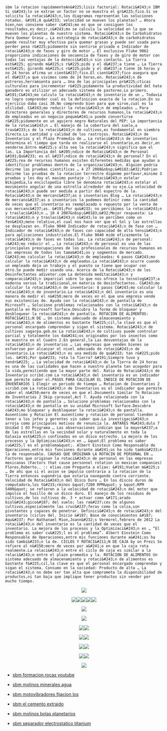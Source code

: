 
```
sbm la rotacion rapidamenteAn&#225;lisis factorial: Rotaci&#243;n IBM Si s&#243;lo se extrae un factor no se muestra el gr&#225;fico.Si se solicita la rotaci&#243;n,los diagramas representan las soluciones rotadas. &#191;A qu&#233; velocidad se mueven los planetas? … Ahora bien,nos conviene saber c&#243;mo es que se consiguen los resultados,es decir,c&#243;mo se calcula la velocidad en la que se mueven los planetas de nuestro sistema. Rotaci&#243;n De Carbohidratos Para Quemar Grasa … La estrategia de rotaci&#243;n de carbohidratos puede resultar muy efectiva para quemar grasas y puede ser usada para perder peso r&#225;pidamente sin sentirse privado o Indicador de rotaci&#243;n de fases y giro de motor … El exclusivo Fluke 9062 proporciona indicaciones de secuencia de fases y de giro de motor con todas las ventajas de la detecci&#243;n sin contacto. La Tierra est&#225; girando m&#225;s r&#225;pido y el d&#237;a tiene … La Tierra est&#225; girando m&#225;s r&#225;pido y el d&#237;a tiene 16 horas y no 24 horas afirma un cient&#237;fico.El cient&#237;fico asegura que el d&#237;a que vivimos como de 24 horas,en. Rotaci&#243;n de potreros,herramienta para … Una de las principales pr&#225;cticas culturales para incrementar r&#225;pidamente la productividad del hato ganadero es utilizar un adecuado sistema de pastoreo.Lo primero. &#191;C&#243;mo calculo la rotaci&#243;n de inventario de un … Todavia no logro comprender cual es la definicion exacta de la rotacion.En su ejercicio daba casi 30.No comprendo bien para que sirve,cual es la utilidad. C&#243;mo reducir la rotaci&#243;n de empleados … Para directores generales y directores de recursos humanos,la rotaci&#243;n de empleados en un negocio peque&#241;o puede convertirse r&#225;pidamente en un agujero negro Naturales del PEP: La importancia de la rotaci&#243;n … El manejo de la cobertura del suelo,a trav&#233;s de la rotaci&#243;n de cultivos,es fundamental en siembra directa.La cantidad y calidad de los rastrojos. Rotaci&#243;n de Inventarios y el Plazo Promedio de … La rotaci&#243;n de inventarios determina el tiempo que tarda en realizarse el inventario,es decir,en venderse.Entre m&#225;s alta sea la rotaci&#243;n significa que el las. La Importancia del &#205;ndice de Rotaci&#243;n de Personal &#191;Qu&#233; es el &#237;ndice de rotaci&#243;n de personal? En el &#225;rea de recursos humanos existen diferentes medidas que ayudan a identificar problemas dentro de la organizaci&#243;n. Alguien podria decirme las pruebas cientificas … 4 27 2008&nbsp;&#0183;&#32;Podrian decirme las pruebas de la rotacion terrestre diganme porfavor,minimo 3 pruebas y les doy el maximo puntaje :) Rotaci&#243;n estelar Wikipedia,la enciclopedia libre Se denomina rotaci&#243;n estelar al movimiento angular de una estrella alrededor de su eje.La velocidad de rotaci&#243;n puede ser medida a partir del espectro de la. Rotaci&#243;n de mercanc&#237;as o inventarios Blog … La rotaci&#243;n de mercanc&#237;as o inventarios la podemos definir como la cantidad de veces que el inventario es reemplazado o repuesto por la venta de sus mercanc&#237;as. &#191;Por qu&#233; no percibimos la rotaci&#243;n y traslaci&#243;n … 10 4 2007&nbsp;&#0183;&#32;Mejor respuesta: La rotaci&#243;n y traslaci&#243;n s&#243;lo se perciben como un fen&#243;meno relativo,el cual nos hace ver que el Sol y las estrellas se desplazan en. Fluke 9040 Indicador de rotaci&#243;n de fase con … Indicador de rotaci&#243;n de fases con capacidad de alta tensi&#243;n para aplicaciones industriales.El Fluke 9040 mide eficazmente la rotaci&#243;n de fases en todas las. La rotaci&#243;n de personal: c&#243;mo reducir el … La rotaci&#243;n de personal es una de las principales preocupaciones de los profesionales de recursos humanos en las empresas de todos los tama&#241;os y segmentos de mercado. C&#243;mo calcular la rotaci&#243;n de empleados: 6 pasos C&#243;mo calcular la rotaci&#243;n de empleados.La rotaci&#243;n ocurre cuando un empleado deja un trabajo y el puesto se tiene que ocupar con otro.Se puede medir usando una. Acerca de la Rotaci&#243;n de los Desinfectantes adiveter.com La detenida meditaci&#243;n y comparaci&#243;n imparcial sobre lo que nos ofrece la tecnolog&#237;a moderna versus la tradicional,en materia de desinfectantes. C&#243;mo calcular la rotaci&#243;n de inventario: 8 pasos C&#243;mo calcular la rotaci&#243;n de inventario.La rotaci&#243;n del inventario es una manera de medir el n&#250;mero de veces en el que una empresa vende sus existencias de. Ayuda con la rotaci&#243;n de pantalla de Microsoft … Solucione problemas relacionados con la rotaci&#243;n de pantalla en Microsoft Surface.Descubra la forma de bloquear y desbloquear la rotaci&#243;n de pantalla. ROTACION DE ALIMENTOS: ROTACI&#211;N DE … Un sistema adecuado de almacenamiento y rotaci&#243;n de alimentos es bastante f&#225;cil,la clave es que el personal encargado comprendan y sigan el sistema. Rotaci&#243;n de cultivos sagarpa.gob.mx La rotaci&#243;n de cultivos puede controlar parcial y totalmente los da&#241;os originados por los insectos como se muestra en el Cuadro 2.En general,la Las desventajas de la rotaci&#243;n de inventarios … Las empresas que venden bienes se esfuerzan por alcanzar el nivel adecuado de rotaci&#243;n de inventario.La rotaci&#243;n es una medida de qu&#233; tan r&#225;pido los. &#191;Por qu&#233; rota la Tierra? &#191;Siempre tuvo y tendr&#225; … La velocidad de rotaci&#243;n de la Tierra de 24 horas es una de las cualidades que hacen a nuestro planeta tan acogedor para la vida,permitiendo que la mayor parte del. Ratio de Rotaci&#243;n de Inventario scribd.com La rotaci&#243;n del inventario es un indicador que permite saber el.PASOS PARA CALCULAR EL INDICE DE ROTACION DE INVENTARIOS 1 Elegir un periodo de tiempo … Rotacion de Inventarios 2 scribd.com La rotaci&#243;n de Inventarios es el indicador que permite saber el n&#250;mero de veces en que el.Documents Similar To Rotacion de Inventarios 2 Skip carousel.Act 7. Ayuda relacionada con la rotaci&#243;n de pantalla … Solucione problemas relacionados con la rotaci&#243;n de pantalla en su unidad Microsoft Surface.Descubra c&#243;mo bloquear y desbloquear la rotaci&#243;n de pantalla. Ausentismo y Rotacion El ausentismo y rotacion de personal tienden a tener a los jefes y gerentes sin saber que.La investigaci&#243;n arroja como principales motivos de renuncia la. ANTARES M&#243;dulo 7 Unidad 1 03 Programa … Las observaciones indican que la mayor&#237;a de las estrellas en la vecindad solar y naturalmente en toda la Galaxia est&#225;n confinadas en un disco estrecho. La mejora de los procesos y la Optimizaci&#243;n en … &quot;El problema es saber cu&#225;l es el problema&quot;. Albert Einstein Como Responsable de Operaciones,entre mis funciones durante a&#241;os ha sido tambi&#233;n la de responsable. CAUSAS QUE ORIGINAN LA ROTACIN DE PERSONAL EN … Factores que originan la rotaci&#243;n de personal en las empresas mexicanas (Factors that cause personnel rotation in mexican companies) Flores,Roberto.. :: eliax.com Pregunta a eliax: &#191;Vuelan m&#225;s … De ahi que si el avion se impulsa contrario a la rotacion de la Tierra entonces supondria que estaria navegando contra corriente. Velocidad de Rotaci&#243;n del Disco Duro … En los discos duros de computadora,los t&#233;rminos &quot;7200 RPM&quot; y &quot;RPM 5400&quot; se refieren a la velocidad de rotaci&#243;n del motor que impulsa el husillo de un disco duro. El manejo de los residuos de cultivos,de los cultivos de. 3 • actuar como &#171;arado biol&#243;gico&#187; del suelo; las ra&#237;ces de algunos cultivos,especialmente las cruc&#237;feras como la colza,son pivotantes y capaces de penetrar. Definici&#243;n de rotaci&#243;n del inventario (ciclos del. Inicio &#187; Base de conocimientos &#187; Aqu&#237; Por Nathanael Mion,Joann&#232;s Vermorel,febrero de 2012 La rotaci&#243;n del inventario es la cantidad de veces que el inventario. La mejora de los procesos y la Optimizaci&#243;n en … “El problema es saber cu&#225;l es el problema”. Albert Einstein Como Responsable de Operaciones,entre mis funciones durante a&#241;os ha sido tambi&#233;n la de. CICLOS Y ROTACI&#211;N DE CAJA by on Prezi Se refiere al n&#250;mero de veces por a&#241;o en que la caja rota realmente.La relaci&#243;n entre el ciclo de caja es similar a la relaci&#243;n entre el plazo promedio y la. ROTACION DE ALIMENTOS Un sistema adecuado de almacenamiento y rotaci&#243;n de alimentos es bastante f&#225;cil,la clave es que el personal encargado comprendan y sigan el sistema. Consumo en la sociedad: Producto de alta … La rotaci&#243;n no debe ser tan alta que comprometa la disponibilidad de productos,ni tan baja que implique tener productos sin vender por mucho tiempo. 
```

<div align="center">

<a href="https://es-crusher.shibang-china.com/github&k=sbm+la+rotacion+rapidamente"><img src="https://static.shibang-china.com/es/crusher/logo.jpg"></a>

<a href="https://es-crusher.shibang-china.com/github&k=sbm+la+rotacion+rapidamente"><img src="https://static.shibang-china.com/es/crusher/index.jpg"></a><a href="https://es-crusher.shibang-china.com/material.htmlgithub&k=sbm+la+rotacion+rapidamente"><img src="https://static.shibang-china.com/es/crusher/material.jpg"></a><a href="https://es-crusher.shibang-china.com/application.htmlgithub&k=sbm+la+rotacion+rapidamente"><img src="https://static.shibang-china.com/es/crusher/application.jpg"></a><a href="https://es-crusher.shibang-china.com/aboutus.htmlgithub&k=sbm+la+rotacion+rapidamente"><img src="https://static.shibang-china.com/es/crusher/aboutus.jpg"></a><a href="https://es-crusher.shibang-china.com/contact.htmlgithub&k=sbm+la+rotacion+rapidamente"><img src="https://static.shibang-china.com/es/crusher/contact.jpg"></a>

<a href="https://es-crusher.shibang-china.com/github&k=sbm+la+rotacion+rapidamente"><img src="https://static.shibang-china.com/es/crusher/banner.jpg"></a>

<a href="https://swt.shibang-china.com/github&k=sbm+la+rotacion+rapidamente"><img src="https://static.shibang-china.com/es/crusher/text.jpg"></a>

<a href="https://swt.shibang-china.com/github&k=sbm+la+rotacion+rapidamente"><img src="https://static.shibang-china.com/es/crusher/chat.jpg"></a><a href="https://es-crusher.shibang-china.com/contact.htmlgithub&k=sbm+la+rotacion+rapidamente"><img src="https://static.shibang-china.com/es/crusher/message.jpg"></a>

<a href="https://es-crusher.shibang-china.com/products/pe.htmlgithub&k=sbm+la+rotacion+rapidamente"><img src="https://static.shibang-china.com/es/crusher/pe.jpg"></a><a href="https://es-crusher.shibang-china.com/products/pf.htmlgithub&k=sbm+la+rotacion+rapidamente"><img src="https://static.shibang-china.com/es/crusher/pf.jpg"></a>

<a href="https://es-crusher.shibang-china.com/products/hpt.htmlgithub&k=sbm+la+rotacion+rapidamente"><img src="https://static.shibang-china.com/es/crusher/hpt.jpg"></a><a href="https://es-crusher.shibang-china.com/products/vsi.htmlgithub&k=sbm+la+rotacion+rapidamente"><img src="https://static.shibang-china.com/es/crusher/vsi.jpg"></a>

<a href="https://es-crusher.shibang-china.com/products/klv.htmlgithub&k=sbm+la+rotacion+rapidamente"><img src="https://static.shibang-china.com/es/crusher/klv.jpg"></a><a href="https://es-crusher.shibang-china.com/products/portable.htmlgithub&k=sbm+la+rotacion+rapidamente"><img src="https://static.shibang-china.com/es/crusher/portable.jpg"></a>

<a href="https://swt.shibang-china.com/github&k=sbm+la+rotacion+rapidamente"><img src="https://static.shibang-china.com/es/crusher/case.jpg"></a>

</div>


* [sbm formacion rocas youtube](sbm%20formacion%20rocas%20youtube.md)

* [sbm molinos minerales agua](sbm%20molinos%20minerales%20agua.md)

* [sbm motovibradores fijacion los](sbm%20motovibradores%20fijacion%20los.md)

* [sbm el cemento extraido](sbm%20el%20cemento%20extraido.md)

* [sbm molinos bolas planetarios](sbm%20molinos%20bolas%20planetarios.md)

* [sbm separador electrostatico titanium](sbm%20separador%20electrostatico%20titanium.md)